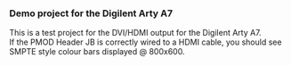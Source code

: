 ### Demo project for the Digilent Arty A7

This is a test project for the DVI/HDMI output for the Digilent Arty A7.  
If the PMOD Header JB is correctly wired to a HDMI cable, you should see SMPTE style colour bars displayed @ 800x600.
